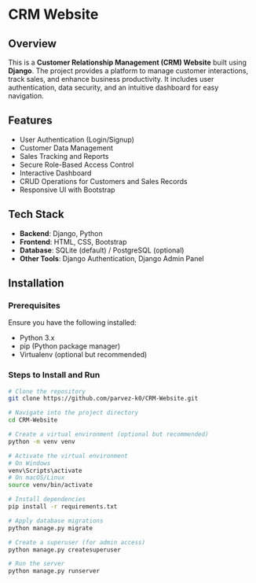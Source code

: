 # CRM Website

## Overview
This is a **Customer Relationship Management (CRM) Website** built using **Django**. The project provides a platform to manage customer interactions, track sales, and enhance business productivity. It includes user authentication, data security, and an intuitive dashboard for easy navigation.

## Features
- User Authentication (Login/Signup)
- Customer Data Management
- Sales Tracking and Reports
- Secure Role-Based Access Control
- Interactive Dashboard
- CRUD Operations for Customers and Sales Records
- Responsive UI with Bootstrap

## Tech Stack
- **Backend**: Django, Python
- **Frontend**: HTML, CSS, Bootstrap
- **Database**: SQLite (default) / PostgreSQL (optional)
- **Other Tools**: Django Authentication, Django Admin Panel

## Installation
### Prerequisites
Ensure you have the following installed:
- Python 3.x
- pip (Python package manager)
- Virtualenv (optional but recommended)

### Steps to Install and Run
```bash
# Clone the repository
git clone https://github.com/parvez-k0/CRM-Website.git

# Navigate into the project directory
cd CRM-Website

# Create a virtual environment (optional but recommended)
python -m venv venv

# Activate the virtual environment
# On Windows
venv\Scripts\activate
# On macOS/Linux
source venv/bin/activate

# Install dependencies
pip install -r requirements.txt

# Apply database migrations
python manage.py migrate

# Create a superuser (for admin access)
python manage.py createsuperuser

# Run the server
python manage.py runserver
